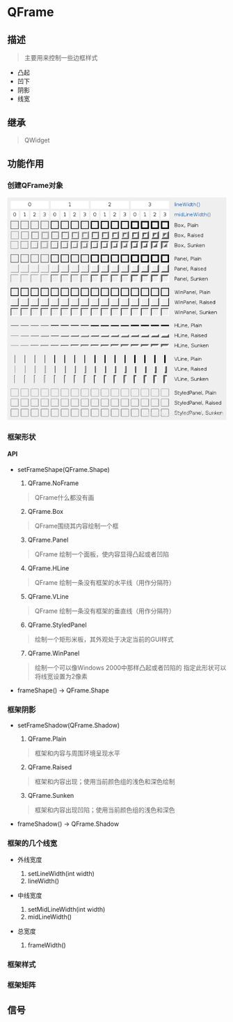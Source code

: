 # QFrame
## 描述

> 主要用来控制一些边框样式

- 凸起
- 凹下
- 阴影
- 线宽

## 继承
> QWidget

## 功能作用
### 创建QFrame对象

![QFrame样式图](https://github.com/WHRayLee/ReadBook/blob/main/Qt/QFrame%E6%A0%B7%E5%BC%8F%E5%9B%BE.png)

### 框架形状
#### API
- setFrameShape(QFrame.Shape)
    1. QFrame.NoFrame
    > QFrame什么都没有画
    
    2. QFrame.Box
    > QFrame围绕其内容绘制一个框
    
    3. QFrame.Panel
    > QFrame 绘制一个面板，使内容显得凸起或者凹陷
    
    4. QFrame.HLine
    > QFrame 绘制一条没有框架的水平线（用作分隔符）
    
    5. QFrame.VLine
    > QFrame 绘制一条没有框架的垂直线（用作分隔符）
    
    6. QFrame.StyledPanel
    > 绘制一个矩形米板，其外观处于决定当前的GUI样式
    
    7. QFrame.WinPanel
    > 绘制一个可以像Windows 2000中那样凸起或者凹陷的
    > 指定此形状可以将线宽设置为2像素

- frameShape() -> QFrame.Shape

### 框架阴影
- setFrameShadow(QFrame.Shadow)
    1. QFrame.Plain
    > 框架和内容与周围环境呈现水平

    2. QFrame.Raised
    > 框架和内容出现；使用当前颜色组的浅色和深色绘制

    3. QFrame.Sunken
    > 框架和内容出现凹陷；使用当前颜色组的浅色和深色


- frameShadow() -> QFrame.Shadow
### 框架的几个线宽
- 外线宽度 
    1. setLineWidth(int width)
    2. lineWidth()

- 中线宽度
    1. setMidLineWidth(int width)
    2. midLineWidth()
- 总宽度
    1. frameWidth()

### 框架样式

### 框架矩阵

## 信号